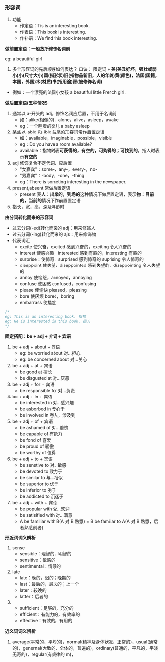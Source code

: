 ### 形容词

1. 功能
   - 作定语：Tis is an interesting book.
   - 作表语：This book is interesting.
   - 作补语：We find this book interesting.

**做前置定语：一般放所修饰名词前**

eg: a beautiful girl

1. 多个形容词的先后顺序如何表达？ 口诀： 限定词 + **美(美丑好坏，强壮或弱小)小(尺寸大小)圆(指形状)旧(指物品新旧，人的年龄)黄(颜色)，法国(国籍，本国，外国)木(材质)书(指用途)房(被修饰名词)**

- 例如：一个漂亮的法国小女孩 a beautiful little French girl.

**做后置定语(五种情况)**

1. 通常以 a-开头的 adj，修饰名词应后置，不用于名词前
   - 如：alike(相像的)，alone，alive，asleep，awake
   - eg：一个睡着的婴儿 a baby asleep
2. 某些以-able 和-ible 结尾的形容词常作后置定语
   - 如：available，imaginable，possible，visible
   - eg：Do you have a room available?
   - available：指物时表**可获得的，有空的，可购得的；可找到的**，指人时表示**有空的**
3. adj 修饰复合不定代词，应后置
   - "女嘉宾"：some-，any-，every-，no-
   - "男嘉宾"：-body，-one，-thing
   - eg：There is someting interesting in the newspaper.
4. present,absent 常做后置定语
   - present 表**人：出席的，到场的**这种情况下做后置定语，表示**物：目前的，当前的**情况下作前置置定语
5. 指长，宽，高，深及年龄时

**由分词转化而来的形容词**

- 过去分词(-ed)转化而来的 adj：用来修饰人
- 过去分词(-ing)转化而来的 ajs：用来修饰物
- 代表词汇
  - excite 使兴奋，excited 感到兴奋的，exciting 令人兴奋的
  - interest 使感兴趣，interested 感到有趣的，interesting 有趣的
  - surprise：使惊奇，surprised 感到惊奇的 suprising 令人惊奇的
  - disappoint 使失望，disappointed 感到失望的，disappointing 令人失望的
  - annoy 使恼怒，annoyed，annoying
  - confuse 使困惑 confused，confusing
  - please 使愉快 pleased，pleasing
  - bore 使厌烦 bored，boring
  - embarrass 使尴尬

```js
/*
eg: This is an interesting book. 指物
eg: He is interested in this book. 指人
*/
```

**固定搭配：be + adj + 介词 + 宾语**

1. be + adj + about + 宾语
   - eg: be worried about 对...担心
   - eg: be concerned about 对...关心
2. be + adj + at + 宾语
   - be good at 擅长
   - be disgusted at 对...厌恶
3. be + adj + for + 宾语
   - be responsible for 对...负责
4. be + adj + in + 宾语
   - be interested in 对...感兴趣
   - be asborbed in 专心于
   - be involved in 卷入，涉及到
5. be + adj + of + 宾语
   - be ashamed of 对...羞愧
   - be capable of 有能力
   - be fond of 喜爱
   - be proud of 骄傲
   - be worthy of 值得
6. be + adj + to + 宾语
   - be senstive to 对...敏感
   - be devoted to 致力于
   - be similar to 与...相似
   - be superior to 优于
   - be inferior to 劣于
   - be addicted to 沉迷于
7. be + adj + with + 宾语
   - be popular with 受...欢迎
   - be satisified with 对...满意
   - A be familiar with B(A 对 B 熟悉) = B be familiar to A(A 对 B 熟悉，后者熟悉前者)

**形近词词义辨析**

1. sense
   - sensible：理智的，明智的
   - sensitive：敏感的
   - sentimental：情感的
2. late
   - late：晚的，迟的；晚期的
   - last：最后的，最末的；上一个
   - later：较晚的
   - latter：后者的
3. - sufficient：足够的，充分的
   - efficient：有能力的，有效率的
   - effective：有效的，有用的

**近义词词义辨析**

1. average(平常的，平均的)，normal(精神及身体状况，正常的)，usual(通常的)，genernal(大致的，全体的，普遍的)，ordinary(普通的，平凡的，平淡无奇的)，regular(有规律的 m)，
